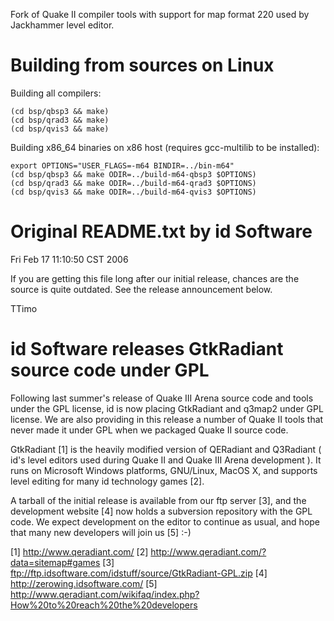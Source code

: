 Fork of Quake II compiler tools with support for map format 220 used by Jackhammer level editor.

# Building from sources on Linux

Building all compilers:

    (cd bsp/qbsp3 && make)
    (cd bsp/qrad3 && make)
    (cd bsp/qvis3 && make)

Building x86_64 binaries on x86 host (requires gcc-multilib to be installed):

    export OPTIONS="USER_FLAGS=-m64 BINDIR=../bin-m64"
    (cd bsp/qbsp3 && make ODIR=../build-m64-qbsp3 $OPTIONS)
    (cd bsp/qrad3 && make ODIR=../build-m64-qrad3 $OPTIONS)
    (cd bsp/qvis3 && make ODIR=../build-m64-qvis3 $OPTIONS)

# Original README.txt by id Software

Fri Feb 17 11:10:50 CST 2006

If you are getting this file long after our initial release,
chances are the source is quite outdated. See the release
announcement below.

TTimo

id Software releases GtkRadiant source code under GPL
=====================================================

Following last summer's release of Quake III Arena source code and tools
under the GPL license, id is now placing GtkRadiant and q3map2 under GPL
license. We are also providing in this release a number of Quake II
tools that never made it under GPL when we packaged Quake II source code.

GtkRadiant [1] is the heavily modified version of QERadiant and
Q3Radiant ( id's level editors used during Quake II and Quake III Arena
development ). It runs on Microsoft Windows platforms, GNU/Linux, MacOS
X, and supports level editing for many id technology games [2].

A tarball of the initial release is available from our ftp server [3],
and the development website [4] now holds a subversion repository with
the GPL code. We expect development on the editor to continue as usual,
and hope that many new developers will join us [5] :-)

[1] http://www.qeradiant.com/
[2] http://www.qeradiant.com/?data=sitemap#games
[3] ftp://ftp.idsoftware.com/idstuff/source/GtkRadiant-GPL.zip
[4] http://zerowing.idsoftware.com/
[5] http://www.qeradiant.com/wikifaq/index.php?How%20to%20reach%20the%20developers

